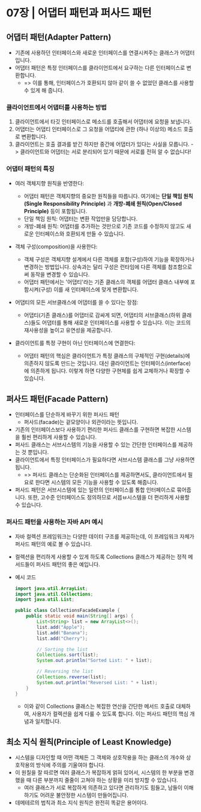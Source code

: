 # 07장 | 어댑터 패턴과 퍼사드 패턴

## 어댑터 패턴(Adapter Pattern)

- 기존에 사용하던 인터페이스와 새로운 인터페이스를 연결시켜주는 클래스가 어댑터입니다.
- 어댑터 패턴은 특정 인터페이스를 클라이언트에서 요구하는 다른 인터페이스로 변환합니다.
  - => 이를 통해, 인터페이스가 호환되지 않아 같이 쓸 수 없었던 클래스를 사용할 수 있게 해 줍니다.

### 클라이언트에서 어댑터를 사용하는 방법

1. 클라이언트에서 타깃 인터페이스로 메소드를 호출해서 어댑터에 요청을 보냅니다.
2. 어댑터는 어댑티 인터페이스로 그 요청을 어댑티에 관한 (하나 이상의) 메소드 호출로 변환합니다.
3. 클라이언트는 호출 결과를 받긴 하지만 중간에 어댑터가 있다는 사실을 모릅니다. -> 클라이언트와 어댑터는 서로 분리되어 있기 때문에 서로를 전혀 알 수 없습니다!

### 어댑터 패턴의 특징

- 여러 객체지향 원칙을 반영한다:

  - 어댑터 패턴은 객체지향의 중요한 원칙들을 따릅니다. 여기에는 **단일 책임 원칙(Single Responsibility Principle)** 과 **개방-폐쇄 원칙(Open/Closed Principle)** 등이 포함됩니다.
  - 단일 책임 원칙: 어댑터는 변환 작업만을 담당합니다.
  - 개방-폐쇄 원칙: 어댑터를 추가하는 것만으로 기존 코드를 수정하지 않고도 새로운 인터페이스와 호환되게 만들 수 있습니다.

- 객체 구성(composition)을 사용한다:

  - 객체 구성은 객체지향 설계에서 다른 객체를 포함(구성)하여 기능을 확장하거나 변경하는 방법입니다. 상속과는 달리 구성은 런타임에 다른 객체를 참조함으로써 동작을 변경할 수 있습니다.
  - 어댑터 패턴에서는 '어댑티'라는 기존 클래스의 객체를 어댑터 클래스 내부에 포함시켜(구성) 이를 새 인터페이스에 맞게 변환합니다.

- 어댑티의 모든 서브클래스에 어댑터를 쓸 수 있다는 장점:

  - 어댑티(기존 클래스)를 어댑터로 감싸게 되면, 어댑티의 서브클래스(하위 클래스)들도 어댑터를 통해 새로운 인터페이스를 사용할 수 있습니다. 이는 코드의 재사용성을 높이고 유연성을 제공합니다.

- 클라이언트를 특정 구현이 아닌 인터페이스에 연결한다:
  - 어댑터 패턴의 핵심은 클라이언트가 특정 클래스의 구체적인 구현(details)에 의존하지 않도록 만드는 것입니다. 대신 클라이언트는 인터페이스(interface)에 의존하게 됩니다. 이렇게 하면 다양한 구현체를 쉽게 교체하거나 확장할 수 있습니다.

## 퍼사드 패턴(Facade Pattern)

- 인터페이스를 단순하게 바꾸기 위한 퍼사드 패턴
  - 퍼사드(facade)는 겉모양이나 외관이라는 뜻입니다.
- 기존의 인터페이스보다 사용하기 편리한 퍼사드 클래스를 구현하면 복잡한 시스템을 훨씬 편리하게 사용할 수 있습니다.
- 퍼사드 클래스는 서브시스템의 기능을 사용할 수 있는 간단한 인터페이스를 제공하는 것 뿐입니다.
- 클라이언트에서 특정 인터페이스가 필요하다면 서브시스템 클래스를 그냥 사용하면 됩니다.
  - => 퍼사드 클래스는 단순화된 인터페이스를 제공하면서도, 클라이언트에서 필요로 한다면 시스템의 모든 기능을 사용할 수 있도록 해줍니다.
- 퍼사드 패턴은 서브시스템에 있는 일련의 인터페이스를 통합 인터페이스로 묶어줍니다. 또한, 고수준 인터페이스도 정의하므로 서븝ㅂ시스템을 더 편리하게 사용할 수 있습니다.

### 퍼사드 패턴을 사용하는 자바 API 예시

- 자바 컬렉션 프레임워크는 다양한 데이터 구조를 제공하는데, 이 프레임워크 자체가 퍼사드 패턴의 예로 볼 수 있습니다.
- 컬렉션을 편리하게 사용할 수 있게 하도록 Collections 클래스가 제공하는 정적 메서드들이 퍼사드 패턴의 좋은 예입니다.
- 예시 코드

  ```java
  import java.util.ArrayList;
  import java.util.Collections;
  import java.util.List;

  public class CollectionsFacadeExample {
      public static void main(String[] args) {
          List<String> list = new ArrayList<>();
          list.add("Apple");
          list.add("Banana");
          list.add("Cherry");

          // Sorting the list
          Collections.sort(list);
          System.out.println("Sorted List: " + list);

          // Reversing the list
          Collections.reverse(list);
          System.out.println("Reversed List: " + list);
      }
  }

  ```

  - 이와 같이 Collections 클래스는 복잡한 연산을 간단한 메서드 호출로 대체하여, 사용자가 컬렉션을 쉽게 다룰 수 있도록 합니다. 이는 퍼사드 패턴의 핵심 개념과 일치합니다.

## 최소 지식 원칙(Principle of Least Knowledge)

- 시스템을 디자인할 때 어떤 객체든 그 객체와 상호작용을 하는 클래스의 개수와 상호작용의 방식에 주의를 기울여야 합니다.
- 이 원칠을 잘 따르면 여러 클래스가 복잡하게 얽혀 있어서, 시스템의 한 부분을 변경했을 때 다른 부분까지 줄줄이 고쳐야 하는 상황을 미리 방지할 수 있습니다.
  - 여러 클래스가 서로 복잡하게 의존하고 있다면 관리하기도 힘들고, 남들이 이해하기도 어려운 불안정한 시스템이 만들어집니다.
- 데메테르의 법칙과 최소 지식 원칙은 완전히 똑같은 용어이다.
